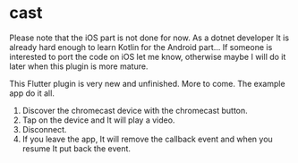 # cast

Please note that the iOS part is not done for now. 
As a dotnet developer It is already hard enough to learn Kotlin for the Android part...
If someone is interested to port the code on iOS let me know, otherwise maybe I will do it later when this plugin is more mature.

This Flutter plugin is very new and unfinished. More to come.
The example app do it all.
1. Discover the chromecast device with the chromecast button.
2. Tap on the device and It will play a video.
3. Disconnect.
4. If you leave the app, It will remove the callback event and when you resume It put back the event.
